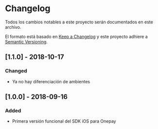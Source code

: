 # Changelog
Todos los cambios notables a este proyecto serán documentados en este archivo.

El formato está basado en [Keep a Changelog](http://keepachangelog.com/en/1.0.0/)
y este proyecto adhiere a [Semantic Versioning](http://semver.org/spec/v2.0.0.html).

## [1.1.0] - 2018-10-17
### Changed
- Ya no hay diferenciación de ambientes

## [1.0.0] - 2018-09-16
### Added
- Primera versión funcional del SDK iOS para Onepay
